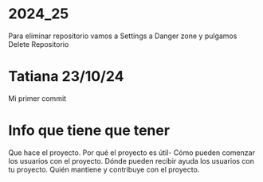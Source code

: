 # 2024_25
Para eliminar repositorio vamos a Settings a Danger zone y pulgamos Delete Repositorio

# Tatiana 23/10/24
Mi primer commit

# Info que tiene que tener
Que hace el proyecto.
Por qué el proyecto es útil-
Cómo pueden comenzar los usuarios con el proyecto.
Dónde pueden recibir ayuda los usuarios con tu proyecto.
Quién mantiene y contribuye con el proyecto.
